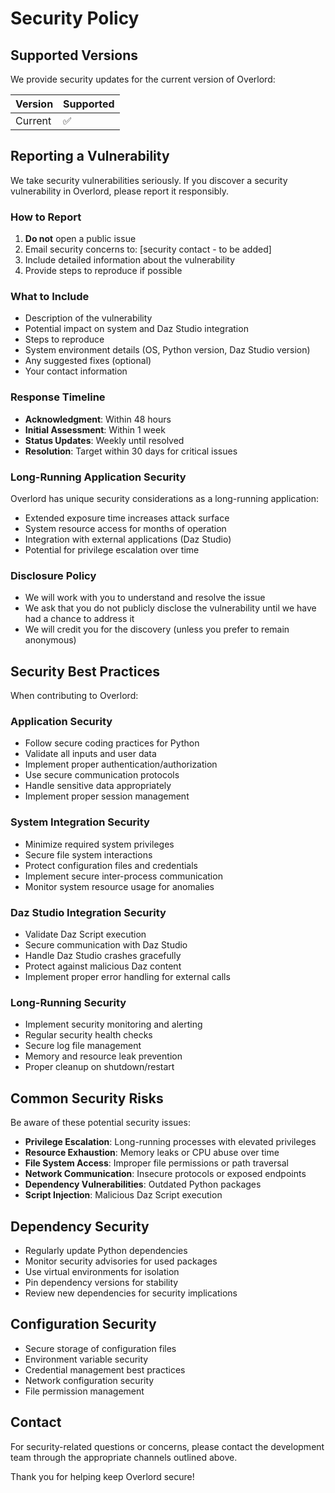 # Security Policy

## Supported Versions

We provide security updates for the current version of Overlord:

| Version | Supported          |
| ------- | ------------------ |
| Current | :white_check_mark: |

## Reporting a Vulnerability

We take security vulnerabilities seriously. If you discover a security vulnerability in Overlord, please report it responsibly.

### How to Report

1. **Do not** open a public issue
2. Email security concerns to: [security contact - to be added]
3. Include detailed information about the vulnerability
4. Provide steps to reproduce if possible

### What to Include

- Description of the vulnerability
- Potential impact on system and Daz Studio integration
- Steps to reproduce
- System environment details (OS, Python version, Daz Studio version)
- Any suggested fixes (optional)
- Your contact information

### Response Timeline

- **Acknowledgment**: Within 48 hours
- **Initial Assessment**: Within 1 week
- **Status Updates**: Weekly until resolved
- **Resolution**: Target within 30 days for critical issues

### Long-Running Application Security

Overlord has unique security considerations as a long-running application:

- Extended exposure time increases attack surface
- System resource access for months of operation
- Integration with external applications (Daz Studio)
- Potential for privilege escalation over time

### Disclosure Policy

- We will work with you to understand and resolve the issue
- We ask that you do not publicly disclose the vulnerability until we have had a chance to address it
- We will credit you for the discovery (unless you prefer to remain anonymous)

## Security Best Practices

When contributing to Overlord:

### Application Security

- Follow secure coding practices for Python
- Validate all inputs and user data
- Implement proper authentication/authorization
- Use secure communication protocols
- Handle sensitive data appropriately
- Implement proper session management

### System Integration Security

- Minimize required system privileges
- Secure file system interactions
- Protect configuration files and credentials
- Implement secure inter-process communication
- Monitor system resource usage for anomalies

### Daz Studio Integration Security

- Validate Daz Script execution
- Secure communication with Daz Studio
- Handle Daz Studio crashes gracefully
- Protect against malicious Daz content
- Implement proper error handling for external calls

### Long-Running Security

- Implement security monitoring and alerting
- Regular security health checks
- Secure log file management
- Memory and resource leak prevention
- Proper cleanup on shutdown/restart

## Common Security Risks

Be aware of these potential security issues:

- **Privilege Escalation**: Long-running processes with elevated privileges
- **Resource Exhaustion**: Memory leaks or CPU abuse over time
- **File System Access**: Improper file permissions or path traversal
- **Network Communication**: Insecure protocols or exposed endpoints
- **Dependency Vulnerabilities**: Outdated Python packages
- **Script Injection**: Malicious Daz Script execution

## Dependency Security

- Regularly update Python dependencies
- Monitor security advisories for used packages
- Use virtual environments for isolation
- Pin dependency versions for stability
- Review new dependencies for security implications

## Configuration Security

- Secure storage of configuration files
- Environment variable security
- Credential management best practices
- Network configuration security
- File permission management

## Contact

For security-related questions or concerns, please contact the development team through the appropriate channels outlined above.

Thank you for helping keep Overlord secure!
